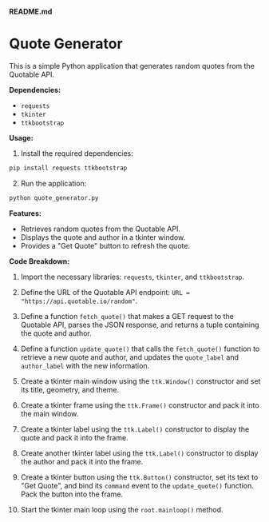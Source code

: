 **README.md**

# Quote Generator

This is a simple Python application that generates random quotes from the Quotable API.

**Dependencies:**
* `requests`
* `tkinter`
* `ttkbootstrap`

**Usage:**
1. Install the required dependencies:
```bash
pip install requests ttkbootstrap
```

2. Run the application:
```bash
python quote_generator.py
```

**Features:**
* Retrieves random quotes from the Quotable API.
* Displays the quote and author in a tkinter window.
* Provides a "Get Quote" button to refresh the quote.

**Code Breakdown:**

1. Import the necessary libraries: `requests`, `tkinter`, and `ttkbootstrap`.

2. Define the URL of the Quotable API endpoint: `URL = "https://api.quotable.io/random"`.

3. Define a function `fetch_quote()` that makes a GET request to the Quotable API, parses the JSON response, and returns a tuple containing the quote and author.

4. Define a function `update_quote()` that calls the `fetch_quote()` function to retrieve a new quote and author, and updates the `quote_label` and `author_label` with the new information.

5. Create a tkinter main window using the `ttk.Window()` constructor and set its title, geometry, and theme.

6. Create a tkinter frame using the `ttk.Frame()` constructor and pack it into the main window.

7. Create a tkinter label using the `ttk.Label()` constructor to display the quote and pack it into the frame.

8. Create another tkinter label using the `ttk.Label()` constructor to display the author and pack it into the frame.

9. Create a tkinter button using the `ttk.Button()` constructor, set its text to "Get Quote", and bind its `command` event to the `update_quote()` function. Pack the button into the frame.

10. Start the tkinter main loop using the `root.mainloop()` method.